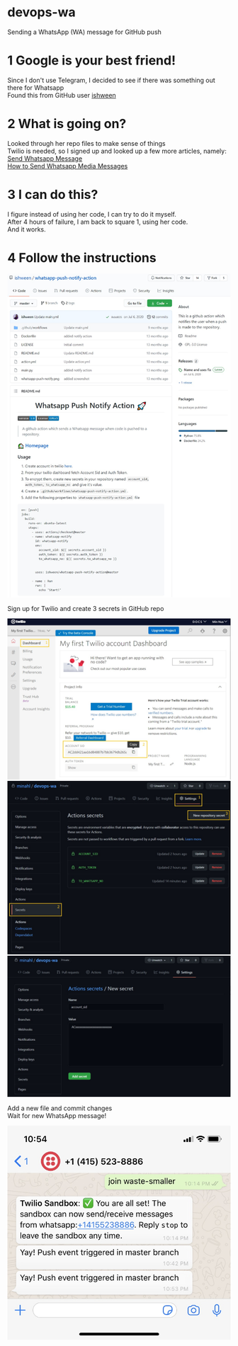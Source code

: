 # devops-wa
Sending a WhatsApp (WA) message for GitHub push

# 1 Google is your best friend!
Since I don't use Telegram, I decided to see if there was something out there for Whatsapp<br>
Found this from GitHub user <a href="https://github.com/ishween/whatsapp-push-notify-action">ishween</a>

# 2 What is going on?
Looked through her repo files to make sense of things<br>
Twilio is needed, so I signed up and looked up a few more articles, namely:<br>
<a href="https://www.twilio.com/blog/send-whatsapp-message-30-seconds-python">Send Whatsapp Message</a><br>
<a href="https://www.twilio.com/blog/how-to-send-whatsapp-media-messages-with-python">How to Send Whatsapp Media Messages</a>

# 3 I can do this?
I figure instead of using her code, I can try to do it myself.<br>
After 4 hours of failure, I am back to square 1, using her code.<br>
And it works.

# 4 Follow the instructions

![](ishween.jpg)<br>

Sign up for Twilio and create 3 secrets in GitHub repo<br>

![](twilio.jpg)<br>
![](secrets.jpg)<br>
![](secrets2.jpg)<br>

Add a new file and commit changes<br>
Wait for new WhatsApp message!<br>

![](whatsapp.jpg)
